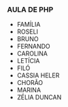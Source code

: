 ### AULA DE PHP
* FAMÍLIA
* ROSELI
* BRUNO
* FERNANDO
* CAROLINA
* LETÍCIA
* FILÓ
* CASSIA HELER
* CHORÃO
* MARINA
* ZÉLIA DUNCAN
